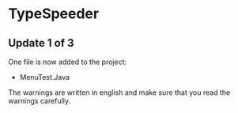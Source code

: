 # TypeSpeeder

## Update 1 of 3
One file is now added to the project:

* MenuTest.Java

The warnings are written in english and make sure that you read the warnings carefully.